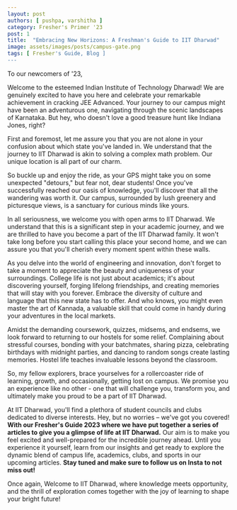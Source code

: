 ```yaml
---
layout: post
authors: [ pushpa, varshitha ]
category: Fresher's Primer '23
post: 1
title:  "Embracing New Horizons: A Freshman's Guide to IIT Dharwad"
image: assets/images/posts/campus-gate.png
tags: [ Fresher's Guide, Blog ]
--- 
```


To our newcomers of '23,

Welcome to the esteemed Indian Institute of Technology Dharwad! We are genuinely excited to have you here and celebrate your remarkable achievement in cracking JEE Advanced. Your journey to our campus might have been an adventurous one, navigating through the scenic landscapes of Karnataka. But hey, who doesn't love a good treasure hunt like Indiana Jones, right?

First and foremost, let me assure you that you are not alone in your confusion about which state you've landed in. We understand that the journey to IIT Dharwad is akin to solving a complex math problem. Our unique location is all part of our charm.

So buckle up and enjoy the ride, as your GPS might take you on some unexpected "detours," but fear not, dear students! Once you've successfully reached our oasis of knowledge, you'll discover that all the wandering was worth it. Our campus, surrounded by lush greenery and picturesque views, is a sanctuary for curious minds like yours.

In all seriousness, we welcome you with open arms to IIT Dharwad. We understand that this is a significant step in your academic journey, and we are thrilled to have you become a part of the IIT Dharwad family. It won't take long before you start calling this place your second home, and we can assure you that you'll cherish every moment spent within these walls.

As you delve into the world of engineering and innovation, don't forget to take a moment to appreciate the beauty and uniqueness of your surroundings. College life is not just about academics; it's about discovering yourself, forging lifelong friendships, and creating memories that will stay with you forever. Embrace the diversity of culture and language that this new state has to offer. And who knows, you might even master the art of Kannada, a valuable skill that could come in handy during your adventures in the local markets.

Amidst the demanding coursework, quizzes, midsems, and endsems, we look forward to returning to our hostels for some relief. Complaining about stressful courses, bonding with your batchmates, sharing pizza, celebrating birthdays with midnight parties, and dancing to random songs create lasting memories. Hostel life teaches invaluable lessons beyond the classroom. 

So, my fellow explorers, brace yourselves for a rollercoaster ride of learning, growth, and occasionally, getting lost on campus. We promise you an experience like no other - one that will challenge you, transform you, and ultimately make you proud to be a part of IIT Dharwad.

At IIT Dharwad, you'll find a plethora of student councils and clubs dedicated to diverse interests. Hey, but no worries – we've got you covered! **With our Fresher's Guide 2023 where we have put together a series of articles to give you a glimpse of life at IIT Dharwad.** Our aim is to make you feel excited and well-prepared for the incredible journey ahead. Until you experience it yourself, learn from our insights and get ready to explore the dynamic blend of campus life, academics, clubs, and sports in our upcoming articles. **Stay tuned and make sure to follow us on Insta to not miss out!**

Once again, Welcome to IIT Dharwad, where knowledge meets opportunity, and the thrill of exploration comes together with the joy of learning to shape your bright future!
